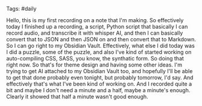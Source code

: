 Tags: #daily

Hello, this is my first recording on a note that I'm making. So effectively today I finished up a recording, a script, Python script that basically I can record audio, and transcribe it with whisper AI, and then I can basically convert that to JSON and then JSON on and then convert that to Markdown. So I can go right to my Obsidian Vault. Effectively, what else I did today was I did a puzzle, some of the puzzle, and also I've kind of started working on auto-compiling CSS, SASS, you know, the synthatic form. So doing that right now. So that's for theme design and having some other ideas. I'm trying to get AI attached to my Obsidian Vault too, and hopefully I'll be able to get that done probably even tonight, but probably tomorrow, I'd say. And effectively that's what I've been kind of working on. And I recorded quite a bit and maybe I don't need a minute and a half, maybe a minute's enough. Clearly it showed that half a minute wasn't good enough.